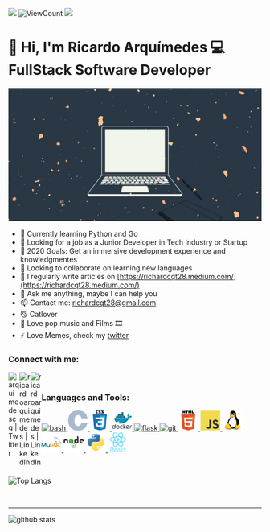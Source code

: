   <p align="center">
  
  ![](https://cdn.rawgit.com/sindresorhus/awesome/d7305f38d29fed78fa85652e3a63e154dd8e8829/media/badge.svg)
  ![ViewCount](https://views.whatilearened.today/views/github/RicardoArquimedes/RicardoArquimedes.svg?cache=remove)
  ![](https://img.shields.io/static/v1?label=Readme&message=Profile&color=blue?style=plastic&logo=appveyor)
  <a href="https://sourcerer.io/RicardoArquimedes"><img src="https://img.shields.io/badge/C-897%20commits-orange.svg" alt=""></a>
  <a href="https://sourcerer.io/RicardoArquimedes"><img src="https://img.shields.io/badge/Python-457%20commits-orange.svg" alt=""></a>
</p>

  <h1> 👋 Hi, I'm Ricardo Arquímedes 💻 FullStack Software Developer </h1>
<div>
    <img src="assets/ReadmeGif.gif" class="responsive"/>
</div>
<div style="-webkit-column-count: 2; -moz-column-count: 2; column-count: 2; -webkit-column-rule: 1px dotted #e0e0e0; -moz-column-rule: 1px dotted #e0e0e0; column-rule: 1px dotted #e0e0e0;">
  </div>
  
   
   
 
 - 🌱 Currently learning Python and Go
- 💼 Looking for a job as a Junior Developer in Tech Industry or Startup
- 🥅 2020 Goals: Get an immersive development experience and knowledgmentes
- 👯 Looking to collaborate on learning new languages
- 📝 I regularly write articles on [https://richardcqt28.medium.com/](https://richardcqt28.medium.com/)
- 💬 Ask me anything, maybe I can help you
- 📫 Contact me: richardcqt28@gmail.com
- 😼 Catlover
- 🎵 Love pop music and Films 🎞️
- ⚡ Love Memes, check my [twitter]


### Connect with me:

[<img align="left" alt="arquimedescq | Twitter" width="22px" src="https://images.vexels.com/media/users/3/137419/isolated/preview/b1a3fab214230557053ed1c4bf17b46c-logotipo-del-icono-de-twitter-by-vexels.png" />][twitter]
[<img align="left" alt="ricardoarquimedes | LinkedIn" width="22px" src="https://www.flaticon.es/svg/static/icons/svg/174/174857.svg" />][linkedin]
[<img align="left" alt="ricardoarquimedes | LinkedIn" width="22px" src="https://iconape.com/wp-content/files/kv/80919/png/medium-m.png" />][medium]

<br />

### Languages and Tools:

<p align="left"> <a href="https://www.gnu.org/software/bash/" target="_blank"> <img src="https://www.vectorlogo.zone/logos/gnu_bash/gnu_bash-icon.svg" alt="bash" width="40" height="40"/> </a> <a href="https://www.cprogramming.com/" target="_blank"> <img src="https://raw.githubusercontent.com/devicons/devicon/master/icons/c/c-original.svg" alt="c" width="40" height="40"/> </a> <a href="https://www.w3schools.com/css/" target="_blank"> <img src="https://raw.githubusercontent.com/devicons/devicon/master/icons/css3/css3-original-wordmark.svg" alt="css3" width="40" height="40"/> </a> <a href="https://www.docker.com/" target="_blank"> <img src="https://raw.githubusercontent.com/devicons/devicon/master/icons/docker/docker-original-wordmark.svg" alt="docker" width="40" height="40"/> </a> <a href="https://flask.palletsprojects.com/" target="_blank"> <img src="https://www.vectorlogo.zone/logos/pocoo_flask/pocoo_flask-icon.svg" alt="flask" width="40" height="40"/> </a> <a href="https://git-scm.com/" target="_blank"> <img src="https://www.vectorlogo.zone/logos/git-scm/git-scm-icon.svg" alt="git" width="40" height="40"/> </a> <a href="https://www.w3.org/html/" target="_blank"> <img src="https://raw.githubusercontent.com/devicons/devicon/master/icons/html5/html5-original-wordmark.svg" alt="html5" width="40" height="40"/> </a> <a href="https://developer.mozilla.org/en-US/docs/Web/JavaScript" target="_blank"> <img src="https://raw.githubusercontent.com/devicons/devicon/master/icons/javascript/javascript-original.svg" alt="javascript" width="40" height="40"/> </a> <a href="https://www.linux.org/" target="_blank"> <img src="https://raw.githubusercontent.com/devicons/devicon/master/icons/linux/linux-original.svg" alt="linux" width="40" height="40"/> </a> <a href="https://www.mysql.com/" target="_blank"> <img src="https://raw.githubusercontent.com/devicons/devicon/master/icons/mysql/mysql-original-wordmark.svg" alt="mysql" width="40" height="40"/> </a> <a href="https://nodejs.org" target="_blank"> <img src="https://raw.githubusercontent.com/devicons/devicon/master/icons/nodejs/nodejs-original-wordmark.svg" alt="nodejs" width="40" height="40"/> </a> <a href="https://www.python.org" target="_blank"> <img src="https://raw.githubusercontent.com/devicons/devicon/master/icons/python/python-original.svg" alt="python" width="40" height="40"/> </a> <a href="https://reactjs.org/" target="_blank"> <img src="https://raw.githubusercontent.com/devicons/devicon/master/icons/react/react-original-wordmark.svg" alt="react" width="40" height="40"/> </a> </p>

<br />

![Top Langs](https://github-readme-stats.vercel.app/api/top-langs/?username=RicardoArquimedes&layout=compact&theme=vue&langs_count=7")

<br />

---

![github stats](https://github-readme-stats.vercel.app/api?username=RicardoArquimedes&count_private=true&show_icons=true&theme=highcontrast)

[twitter]: https://twitter.com/arquimedescq
[linkedin]: https://linkedin.com/in/ricardoarquimedes
[medium]: https://medium.com/@richardcqt28
[python]: https://www.python.org
[C]: https://en.cppreference.com/w/c

